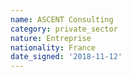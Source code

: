 ```yaml
---
name: ASCENT Consulting
category: private_sector
nature: Entreprise
nationality: France
date_signed: '2018-11-12'
---
```

    